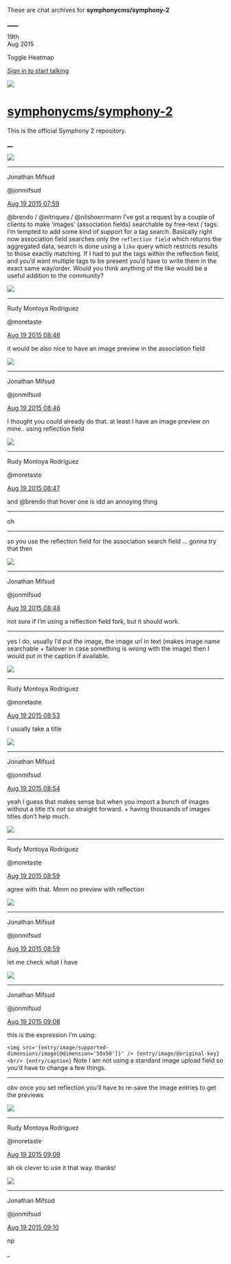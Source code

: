 These are chat archives for **symphonycms/symphony-2**

[__](/symphonycms/symphony-2/archives/2015/08/20)[__](/symphonycms/symphony-2/archives/2015/08/18)

19th  
Aug 2015

Toggle Heatmap

[Sign in to start talking](/login?action=login&button=archive-login)

![](https://avatars-02.gitter.im/group/iv/3/57542c45c43b8c601977197e?s=48)

#  [symphonycms/symphony-2](/symphonycms/symphony-2)

This is the official Symphony 2 repository.

[ __](/orgs/symphonycms/rooms "More symphonycms rooms")

![](https://avatars1.githubusercontent.com/u/859775?v=3&s=30)

____

Jonathan Mifsud

@jonmifsud

[Aug 19 2015
07:59](https://gitter.im/symphonycms/symphony-2?at=55d437699c0eaccb36ae37be)

@brendo / @nitriques / @nilshoerrmann I’ve got a request by a couple of
clients to make ‘images’ (association fields) searchable by free-text / tags.
I’m tempted to add some kind of support for a tag search. Basically right now
association field searches only the `reflection field` which returns the
aggregated data, search is done using a `like` query which restricts results
to those exactly matching. If I had to put the tags within the reflection
field, and you’d want multiple tags to be present you’d have to write them in
the exact same way/order. Would you think anything of the like would be a
useful addition to the community?

![](https://avatars2.githubusercontent.com/u/857982?v=3&s=30)

____

Rudy Montoya Rodriguez

@moretaste

[Aug 19 2015
08:46](https://gitter.im/symphonycms/symphony-2?at=55d442626b94865520d85b16)

it would be also nice to have an image preview in the association field

![](https://avatars1.githubusercontent.com/u/859775?v=3&s=30)

____

Jonathan Mifsud

@jonmifsud

[Aug 19 2015
08:46](https://gitter.im/symphonycms/symphony-2?at=55d442809c0eaccb36ae3925)

I thought you could already do that. at least I have an image preview on
mine.. using reflection field

![](https://avatars2.githubusercontent.com/u/857982?v=3&s=30)

____

Rudy Montoya Rodriguez

@moretaste

[Aug 19 2015
08:47](https://gitter.im/symphonycms/symphony-2?at=55d44291bdd5d6c9362b86e5)

and @brendo that hover one is idd an annoying thing

____

oh

____

so you use the reflection field for the association search field ... gonna try
that then

![](https://avatars1.githubusercontent.com/u/859775?v=3&s=30)

____

Jonathan Mifsud

@jonmifsud

[Aug 19 2015
08:48](https://gitter.im/symphonycms/symphony-2?at=55d442c8533d782f18d2f600)

not sure if I’m using a reflection field fork, but it should work.

____

yes I do, usually I’d put the image, the image url in text (makes image name
searchable + failover in case something is wrong with the image) then I would
put in the caption if available.

![](https://avatars2.githubusercontent.com/u/857982?v=3&s=30)

____

Rudy Montoya Rodriguez

@moretaste

[Aug 19 2015
08:53](https://gitter.im/symphonycms/symphony-2?at=55d443fc533d782f18d2f628)

I usually take a title

![](https://avatars1.githubusercontent.com/u/859775?v=3&s=30)

____

Jonathan Mifsud

@jonmifsud

[Aug 19 2015
08:54](https://gitter.im/symphonycms/symphony-2?at=55d44444d46018562035c3cf)

yeah I guess that makes sense but when you import a bunch of images without a
title it’s not so straight forward. + having thousands of images titles don’t
help much.

![](https://avatars2.githubusercontent.com/u/857982?v=3&s=30)

____

Rudy Montoya Rodriguez

@moretaste

[Aug 19 2015
08:59](https://gitter.im/symphonycms/symphony-2?at=55d44557d46018562035c3e8)

agree with that. Mmm no preview with reflection

![](https://avatars1.githubusercontent.com/u/859775?v=3&s=30)

____

Jonathan Mifsud

@jonmifsud

[Aug 19 2015
08:59](https://gitter.im/symphonycms/symphony-2?at=55d4456b6b94865520d85b82)

let me check what I have

![](https://avatars1.githubusercontent.com/u/859775?v=3&s=30)

____

Jonathan Mifsud

@jonmifsud

[Aug 19 2015
09:08](https://gitter.im/symphonycms/symphony-2?at=55d447849c0eaccb36ae39d2)

this is the expression I’m using:

`<img src='{entry/image/supported-dimensions/image[@dimension='50x50']}' />
{entry/image/@original-key} <br/> {entry/caption}` Note I am not using a
standard image upload field so you’d have to change a few things.

____

obv once you set reflection you’ll have to re-save the image entries to get
the previews

![](https://avatars2.githubusercontent.com/u/857982?v=3&s=30)

____

Rudy Montoya Rodriguez

@moretaste

[Aug 19 2015
09:09](https://gitter.im/symphonycms/symphony-2?at=55d447dcbdd5d6c9362b87ae)

ah ok clever to use it that way. thanks!

![](https://avatars1.githubusercontent.com/u/859775?v=3&s=30)

____

Jonathan Mifsud

@jonmifsud

[Aug 19 2015
09:10](https://gitter.im/symphonycms/symphony-2?at=55d447f6d46018562035c45d)

np

_

